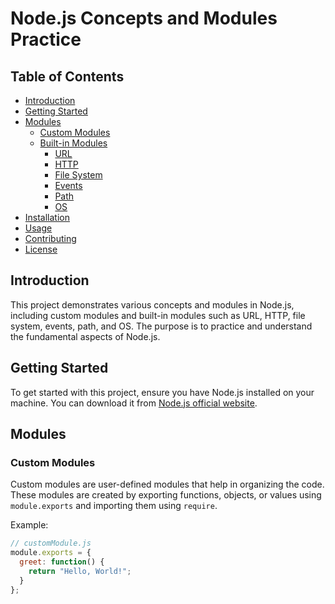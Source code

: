 
# Node.js Concepts and Modules Practice

## Table of Contents
- [Introduction](#introduction)
- [Getting Started](#getting-started)
- [Modules](#modules)
  - [Custom Modules](#custom-modules)
  - [Built-in Modules](#built-in-modules)
    - [URL](#url)
    - [HTTP](#http)
    - [File System](#file-system)
    - [Events](#events)
    - [Path](#path)
    - [OS](#os)
- [Installation](#installation)
- [Usage](#usage)
- [Contributing](#contributing)
- [License](#license)

## Introduction
This project demonstrates various concepts and modules in Node.js, including custom modules and built-in modules such as URL, HTTP, file system, events, path, and OS. The purpose is to practice and understand the fundamental aspects of Node.js.

## Getting Started
To get started with this project, ensure you have Node.js installed on your machine. You can download it from [Node.js official website](https://nodejs.org/).

## Modules

### Custom Modules
Custom modules are user-defined modules that help in organizing the code. These modules are created by exporting functions, objects, or values using `module.exports` and importing them using `require`.

Example:
```javascript
// customModule.js
module.exports = {
  greet: function() {
    return "Hello, World!";
  }
};



